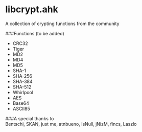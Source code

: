 libcrypt.ahk
============

A collection of crypting functions from the community

###Functions (to be added)  
- CRC32
- Tiger
- MD2
- MD4
- MD5
- SHA-1
- SHA-256
- SHA-384
- SHA-512
- Whirlpool
- AES
- Base64
- ASCII85

###A special thanks to  
Bentschi, SKAN, just me, atnbueno, IsNull, jNizM, fincs, Laszlo